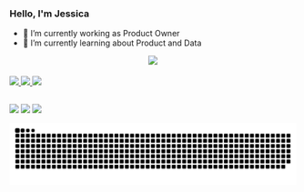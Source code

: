 ### Hello, I'm Jessica 

- 🔭 I’m currently working as Product Owner
- 🌱 I’m currently learning about Product and Data 

<div align="center">
  <a href="https://github.com/xjessica">
  <img height="180em" src="https://github-readme-stats.vercel.app/api?username=xjessica&show_icons=true&theme=dracula&include_all_commits=true&count_private=true"/>
</div>
  
<div style="display: inline_block"><br>
  <img src="https://img.icons8.com/ios/50/000000/laptop-metrics--v1.png"/>
  <img src="https://img.icons8.com/ios/50/000000/binoculars.png"/>
  <img src="https://img.icons8.com/external-wanicon-lineal-wanicon/64/000000/external-product-influencer-marketing-wanicon-lineal-wanicon.png"/>
</div>
  
  ##  

<div> 

  <a href="https://www.instagram.com/jessicaxafranski/" target="_blank"><img src="https://img.shields.io/badge/-Instagram-%23E4405F?style=for-the-badge&logo=instagram&logoColor=white" target="_blank"></a>
  <a href = "mailto:jessicaxafranski@gmail.com"><img src="https://img.shields.io/badge/-Gmail-%23333?style=for-the-badge&logo=gmail&logoColor=white" target="_blank"></a>
  <a href="https://www.linkedin.com/in/jessica-xafranski" target="_blank"><img src="https://img.shields.io/badge/-LinkedIn-%230077B5?style=for-the-badge&logo=linkedin&logoColor=white" target="_blank"></a> 
 
  ![Snake animation](https://github.com/xjessica/xjessica/blob/output/github-contribution-grid-snake.svg)
 
</div>
